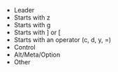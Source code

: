 - Leader
- Starts with z
- Starts with g
- Starts with ] or [
- Starts with an operator (c, d, y, =)
- Control
- Alt/Meta/Option
- Other
